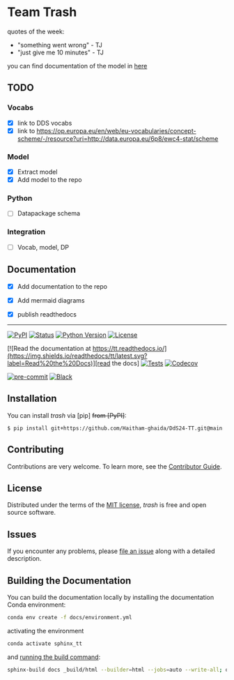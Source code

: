 # Team Trash

quotes of the week: 
- "something went wrong" - TJ
- "just give me 10 minutes" - TJ

you can find documentation of the model in [here](https://dds24-tt.readthedocs.io/en/latest/)

## TODO

### Vocabs
- [x] link to DDS vocabs
- [x] link to https://op.europa.eu/en/web/eu-vocabularies/concept-scheme/-/resource?uri=http://data.europa.eu/6p8/ewc4-stat/scheme

### Model
- [X] Extract model
- [X] Add model to the repo

### Python
- [ ] Datapackage schema

### Integration
- [ ] Vocab, model, DP

## Documentation
- [X] Add documentation to the repo
- [X] Add mermaid diagrams
- [X] publish readthedocs













-----
[![PyPI](https://img.shields.io/pypi/v/tt.svg)][pypi status]
[![Status](https://img.shields.io/pypi/status/tt.svg)][pypi status]
[![Python Version](https://img.shields.io/pypi/pyversions/tt)][pypi status]
[![License](https://img.shields.io/pypi/l/tt)][license]

[![Read the documentation at https://tt.readthedocs.io/](https://img.shields.io/readthedocs/tt/latest.svg?label=Read%20the%20Docs)][read the docs]
[![Tests](https://github.com/haitham-ghaida/tt/actions/workflows/python-test.yml/badge.svg)][tests]
[![Codecov](https://codecov.io/gh/haitham-ghaida/tt/branch/main/graph/badge.svg)][codecov]

[![pre-commit](https://img.shields.io/badge/pre--commit-enabled-brightgreen?logo=pre-commit&logoColor=white)][pre-commit]
[![Black](https://img.shields.io/badge/code%20style-black-000000.svg)][black]

[pypi status]: https://pypi.org/project/tt/
[read the docs]: https://tt.readthedocs.io/
[tests]: https://github.com/haitham-ghaida/tt/actions?workflow=Tests
[codecov]: https://app.codecov.io/gh/haitham-ghaida/tt
[pre-commit]: https://github.com/pre-commit/pre-commit
[black]: https://github.com/psf/black

## Installation

You can install _trash_ via [pip] ~~from [PyPI]~~:

```console
$ pip install git+https://github.com/Haitham-ghaida/DdS24-TT.git@main
```

## Contributing

Contributions are very welcome.
To learn more, see the [Contributor Guide][Contributor Guide].

## License

Distributed under the terms of the [MIT license][License],
_trash_ is free and open source software.

## Issues

If you encounter any problems,
please [file an issue][Issue Tracker] along with a detailed description.


<!-- github-only -->

[command-line reference]: https://tt.readthedocs.io/en/latest/usage.html
[License]: https://github.com/haitham-ghaida/tt/blob/main/LICENSE
[Contributor Guide]: https://github.com/haitham-ghaida/tt/blob/main/CONTRIBUTING.md
[Issue Tracker]: https://github.com/haitham-ghaida/tt/issues


## Building the Documentation

You can build the documentation locally by installing the documentation Conda environment:

```bash
conda env create -f docs/environment.yml
```

activating the environment

```bash
conda activate sphinx_tt
```

and [running the build command](https://www.sphinx-doc.org/en/master/man/sphinx-build.html#sphinx-build):

```bash
sphinx-build docs _build/html --builder=html --jobs=auto --write-all; open _build/html/index.html
```
